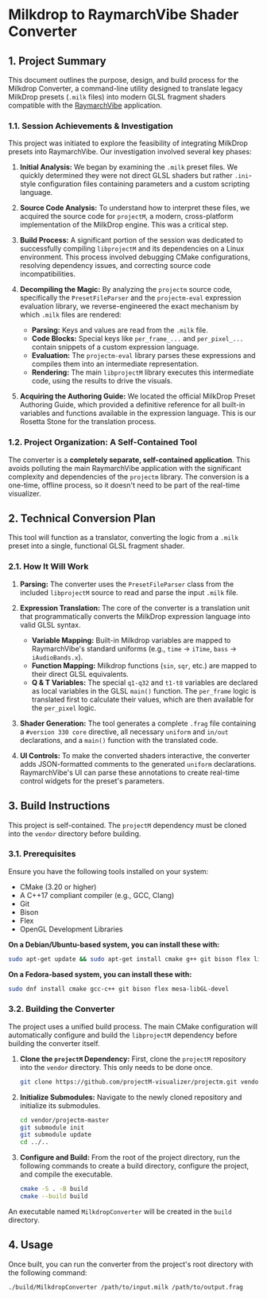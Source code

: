 # Milkdrop to RaymarchVibe Shader Converter

## 1. Project Summary

This document outlines the purpose, design, and build process for the Milkdrop Converter, a command-line utility designed to translate legacy MilkDrop presets (`.milk` files) into modern GLSL fragment shaders compatible with the [RaymarchVibe](https://github.com/nicthegreatest/raymarchvibe) application.

### 1.1. Session Achievements & Investigation

This project was initiated to explore the feasibility of integrating MilkDrop presets into RaymarchVibe. Our investigation involved several key phases:

1.  **Initial Analysis:** We began by examining the `.milk` preset files. We quickly determined they were not direct GLSL shaders but rather `.ini`-style configuration files containing parameters and a custom scripting language.

2.  **Source Code Analysis:** To understand how to interpret these files, we acquired the source code for `projectM`, a modern, cross-platform implementation of the MilkDrop engine. This was a critical step.

3.  **Build Process:** A significant portion of the session was dedicated to successfully compiling `libprojectM` and its dependencies on a Linux environment. This process involved debugging CMake configurations, resolving dependency issues, and correcting source code incompatibilities.

4.  **Decompiling the Magic:** By analyzing the `projectm` source code, specifically the `PresetFileParser` and the `projectm-eval` expression evaluation library, we reverse-engineered the exact mechanism by which `.milk` files are rendered:
    *   **Parsing:** Keys and values are read from the `.milk` file.
    *   **Code Blocks:** Special keys like `per_frame_...` and `per_pixel_...` contain snippets of a custom expression language.
    *   **Evaluation:** The `projectm-eval` library parses these expressions and compiles them into an intermediate representation.
    *   **Rendering:** The main `libprojectM` library executes this intermediate code, using the results to drive the visuals.

5.  **Acquiring the Authoring Guide:** We located the official MilkDrop Preset Authoring Guide, which provided a definitive reference for all built-in variables and functions available in the expression language. This is our Rosetta Stone for the translation process.

### 1.2. Project Organization: A Self-Contained Tool

The converter is a **completely separate, self-contained application**. This avoids polluting the main RaymarchVibe application with the significant complexity and dependencies of the `projectm` library. The conversion is a one-time, offline process, so it doesn't need to be part of the real-time visualizer.

## 2. Technical Conversion Plan

This tool will function as a translator, converting the logic from a `.milk` preset into a single, functional GLSL fragment shader.

### 2.1. How It Will Work

1.  **Parsing:** The converter uses the `PresetFileParser` class from the included `libprojectM` source to read and parse the input `.milk` file.

2.  **Expression Translation:** The core of the converter is a translation unit that programmatically converts the MilkDrop expression language into valid GLSL syntax.
    *   **Variable Mapping:** Built-in Milkdrop variables are mapped to RaymarchVibe's standard uniforms (e.g., `time` -> `iTime`, `bass` -> `iAudioBands.x`).
    *   **Function Mapping:** Milkdrop functions (`sin`, `sqr`, etc.) are mapped to their direct GLSL equivalents.
    *   **Q & T Variables:** The special `q1-q32` and `t1-t8` variables are declared as local variables in the GLSL `main()` function. The `per_frame` logic is translated first to calculate their values, which are then available for the `per_pixel` logic.

3.  **Shader Generation:** The tool generates a complete `.frag` file containing a `#version 330 core` directive, all necessary `uniform` and `in/out` declarations, and a `main()` function with the translated code.

4.  **UI Controls:** To make the converted shaders interactive, the converter adds JSON-formatted comments to the generated `uniform` declarations. RaymarchVibe's UI can parse these annotations to create real-time control widgets for the preset's parameters.

## 3. Build Instructions

This project is self-contained. The `projectM` dependency must be cloned into the `vendor` directory before building.

### 3.1. Prerequisites

Ensure you have the following tools installed on your system:
*   CMake (3.20 or higher)
*   A C++17 compliant compiler (e.g., GCC, Clang)
*   Git
*   Bison
*   Flex
*   OpenGL Development Libraries

**On a Debian/Ubuntu-based system, you can install these with:**
```bash
sudo apt-get update && sudo apt-get install cmake g++ git bison flex libgl1-mesa-dev
```

**On a Fedora-based system, you can install these with:**
```bash
sudo dnf install cmake gcc-c++ git bison flex mesa-libGL-devel
```

### 3.2. Building the Converter

The project uses a unified build process. The main CMake configuration will automatically configure and build the `libprojectM` dependency before building the converter itself.

1.  **Clone the `projectM` Dependency:**
    First, clone the `projectM` repository into the `vendor` directory. This only needs to be done once.
    ```bash
    git clone https://github.com/projectM-visualizer/projectm.git vendor/projectm-master
    ```

2.  **Initialize Submodules:**
    Navigate to the newly cloned repository and initialize its submodules.
    ```bash
    cd vendor/projectm-master
    git submodule init
    git submodule update
    cd ../..
    ```

3.  **Configure and Build:**
    From the root of the project directory, run the following commands to create a build directory, configure the project, and compile the executable.
    ```bash
    cmake -S . -B build
    cmake --build build
    ```

An executable named `MilkdropConverter` will be created in the `build` directory.

## 4. Usage

Once built, you can run the converter from the project's root directory with the following command:

```bash
./build/MilkdropConverter /path/to/input.milk /path/to/output.frag
```

